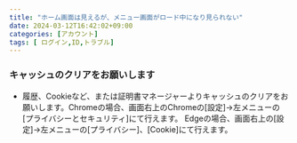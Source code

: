 ```yaml
---
title: "ホーム画面は見えるが、メニュー画面がロード中になり見られない"
date: 2024-03-12T16:42:02+09:00
categories: [アカウント]
tags: [ ログイン,ID,トラブル]
---
```


### キャッシュのクリアをお願いします

* 履歴、Cookieなど、または証明書マネージャーよりキャッシュのクリアをお願いします。Chromeの場合、画面右上のChromeの[設定]→左メニューの[プライバシーとセキュリティ]にて行えます。 Edgeの場合、画面右上の[設定]→左メニューの[プライバシー]、[Cookie]にて行えます。
